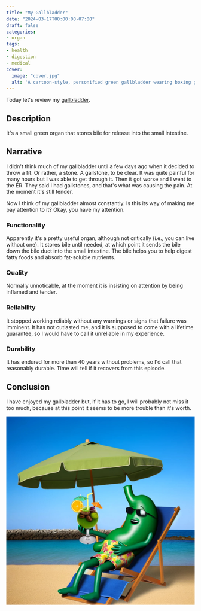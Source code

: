```yaml
---
title: "My Gallbladder"
date: "2024-03-17T00:00:00-07:00"
draft: false
categories:
- organ
tags:
- health
- digestion
- medical
cover:
  image: "cover.jpg"
  alt: 'A cartoon-style, personified green gallbladder wearing boxing gloves, looking determined and slightly annoyed, standing in a boxing ring ready to fight, with a speech bubble saying "Ready to rumble!" A crowd of other internal organs is cheering it on from the sidelines.'
---
```

Today let's review my [gallbladder](https://en.wikipedia.org/wiki/Gallbladder).
<!--more-->
## Description

It's a small green organ that stores bile for release into the small intestine.

## Narrative

I didn't think much of my gallbladder until a few days ago when it decided to throw a fit. Or rather, a stone. A gallstone, to be clear. It was quite painful for many hours but I was able to get through it. Then it got worse and I went to the ER. They said I had gallstones, and that's what was causing the pain. At the moment it's still tender.

Now I think of my gallbladder almost constantly. Is this its way of making me pay attention to it? Okay, you have my attention.

### Functionality

Apparently it's a pretty useful organ, although not critically (i.e., you can live without one). It stores bile until needed, at which point it sends the bile down the bile duct into the small intestine. The bile helps you to help digest fatty foods and absorb fat-soluble nutrients.  

### Quality

Normally unnoticable, at the moment it is insisting on attention by being inflamed and tender.

### Reliability

It stopped working reliably without any warnings or signs that failure was imminent. It has not outlasted me, and it is supposed to come with a lifetime guarantee, so I would have to call it unreliable in my experience.

### Durability

It has endured for more than 40 years without problems, so I'd call that reasonably durable. Time will tell if it recovers from this episode.

## Conclusion

I have enjoyed my gallbladder but, if it has to go, I will probably not miss it too much, because at this point it seems to be more trouble than it's worth. 

![A green, anthropomorphized human gallbladder lounges under a sun shade umbrella on a lawn chair at the beach, exuding a relaxed and happy demeanor. It wears sunglasses and a tropical bathing suit, blending perfectly into the sunny beachside atmosphere. In its hand, it holds a fruity tropical cocktail, distinctively garnished with gallstones, adding a playful twist to the scene. The clear blue sky and serene ocean in the background enhance the vacation-like mood of this imaginative and humorous illustration.](beach.jpg)